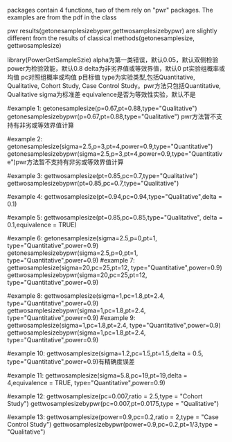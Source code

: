 packages contain 4 functions, two of them rely on "pwr" packages. The examples are from the pdf in the class

pwr results(getonesamplesizebypwr,gettwosamplesizebypwr) are slightly different from the results of classical methods(getonesamplesize, gettwosamplesize)

library(PowerGetSampleSzie)
alpha为第一类错误，默认0.05，默认双侧检验
power为检验效能，默认0.8
delta为非劣界值或等效界值，默认0
pt实验组概率或均值
pc对照组概率或均值
p目标值
type为实验类型,包括Quantitative, Qualitative, Cohort Study, Case Control Study。pwr方法只包括Quantitative, Qualitative
sigma为标准差
equivalence是否为等效性实验，默认不是


#example 1:
getonesamplesize(p=0.67,pt=0.88,type="Qualitative")
getonesamplesizebypwr(p=0.67,pt=0.88,type="Qualitative") pwr方法暂不支持有非劣或等效界值计算

#example 2:
getonesamplesize(sigma=2.5,p=3,pt=4,power=0.9,type="Quantitative")
getonesamplesizebypwr(sigma=2.5,p=3,pt=4,power=0.9,type="Quantitative")pwr方法暂不支持有非劣或等效界值计算

#example 3:
gettwosamplesize(pt=0.85,pc=0.7,type="Qualitative")
gettwosamplesizebypwr(pt=0.85,pc=0.7,type="Qualitative")

#example 4:
gettwosamplesize(pt=0.94,pc=0.94,type="Qualitative",delta = 0.1)

#example 5:
gettwosamplesize(pt=0.85,pc=0.85,type="Qualitative",
                 delta = 0.1,equivalence = TRUE)

#example 6:
getonesamplesize(sigma=2.5,p=0,pt=1,
                 type="Quantitative",power=0.9)
getonesamplesizebypwr(sigma=2.5,p=0,pt=1,
                      type="Quantitative",power=0.9)
#example 7:
gettwosamplesize(sigma=20,pc=25,pt=12,
                 type="Quantitative",power=0.9)
gettwosamplesizebypwr(sigma=20,pc=25,pt=12,
                      type="Quantitative",power=0.9)

#example 8:
gettwosamplesize(sigma=1,pc=1.8,pt=2.4,
                 type="Quantitative",power=0.9)
gettwosamplesizebypwr(sigma=1,pc=1.8,pt=2.4,
                      type="Quantitative",power=0.9)
#example 9:
gettwosamplesize(sigma=1,pc=1.8,pt=2.4,
                 type="Quantitative",power=0.9)
gettwosamplesizebypwr(sigma=1,pc=1.8,pt=2.4,
                      type="Quantitative",power=0.9)

#example 10:
gettwosamplesize(sigma=1.2,pc=1.5,pt=1.5,delta = 0.5,
                 type="Quantitative",power=0.9)有精确度误差

#example 11:
gettwosamplesize(sigma=5.8,pc=19,pt=19,delta = 4,equivalence = TRUE,
                 type="Quantitative",power=0.9)

#example 12:
gettwosamplesize(pc=0.007,ratio = 2.5,type = "Cohort Study")
gettwosamplesizebypwr(pc=0.007,pt=0.0175,type = "Qualitative")

#example 13:
gettwosamplesize(power=0.9,pc=0.2,ratio = 2,type = "Case Control Study")
gettwosamplesizebypwr(power=0.9,pc=0.2,pt=1/3,type = "Qualitative")
